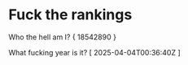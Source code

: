 # Fuck the rankings

Who the hell am I?
{ 18542890 }

What fucking year is it?
[ 2025-04-04T00:36:40Z ]
